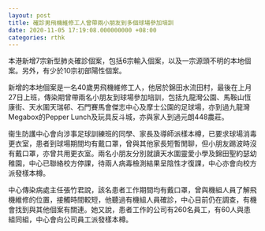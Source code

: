 ```yaml
---
layout: post
title: 確診男飛機維修工人曾帶兩小朋友到多個球場參加培訓
date: 2020-11-05 17:19:08.000000000 +08:00
categories: rthk
---
```


本港新增7宗新型肺炎確診個案，包括6宗輸入個案，以及一宗源頭不明的本地個案。另外，有少於10宗初部陽性個案。

新增的本地個案是一名40歲男飛機維修工人，他居於錦田水流田村，最後在上月27日上班，傳染期曾帶兩名小朋友到球場參加培訓，包括九龍灣公園、馬鞍山恆康街、天水圍天瑞邨、石門賽馬會傑志中心及摩士公園的足球場，亦到過九龍灣Megabox的Pepper Lunch及玩具反斗城，亦與家人到過元朗448農莊。

衞生防護中心會向涉事足球訓練班的同學、家長及導師派樣本樽，已要求球場消毒更衣室，患者到球場期間均有戴口罩，曾與其他家長短暫閒聊，但小朋友踢波時沒有戴口罩，亦曾共用更衣室。兩名小朋友分別就讀天水圍靈愛小學及錦田聖約瑟幼稚園，中心已聯絡校方停課，待兩人病毒檢測結果呈陰性才復課，中心亦會向校方派發樣本樽。

中心傳染病處主任張竹君說，該名患者工作期間均有戴口罩，曾與機組人員了解飛機維修的位置，接觸時間較短，他聽過有機組人員確診，中心目前仍在調查，有機會找到與其他個案有關連。她又說，患者工作的公司有260名員工，有60人與患組同組，中心會向公司員工派發樣本樽。
